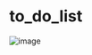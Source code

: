 # to_do_list

![image](https://github.com/user-attachments/assets/be5fd3b8-ffe6-4c41-9e58-6b0d66810030)
